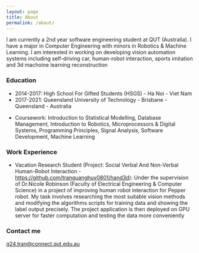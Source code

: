 ```yaml
---
layout: page
title: About
permalink: /about/
---
```


I am currently a 2nd year software engineering student at QUT (Australia). I have a major in Computer Engineering with minors in Robotics & Machine Learning. I am interested in working on developing vision automation systems including self-driving car, human-robot interaction, sports imitation and 3d machoine learning reconstruction

### Education 

* 2014-2017: High School For Gifted Students (HSGS) - Ha Noi - Viet Nam 
* 2017-2021: Queensland University of Technology - Brisbane - Queensland - Australia 

- Coursework: Introduction to Statistical Modelling, Database Management, Introduction to Robotics, Microprocessors & Digital Systems, Programming Principles, Signal Analysis, Software Development, Machine Learning

### Work Experience 

* Vacation Research Student (Project: Social Verbal And Non-Verbal Human-Robot Interaction - https://github.com/tranquanghuy0801/hand3d): Under the supervision of Dr.Nicole Robinson (Faculty of Electrical Engineering & Computer Science) in a project of improving human robot interaction for Pepper robot. My task involves researching the most suitable vision methods and modifying the algorithms scripts for training data and showing the label output precisely. The project application is then deployed on GPU server for faster computation and testing the data more conveniently 

### Contact me

[q24.tran@connect.qut.edu.au](mailto:q24.tran@connect.qut.edu.au)
